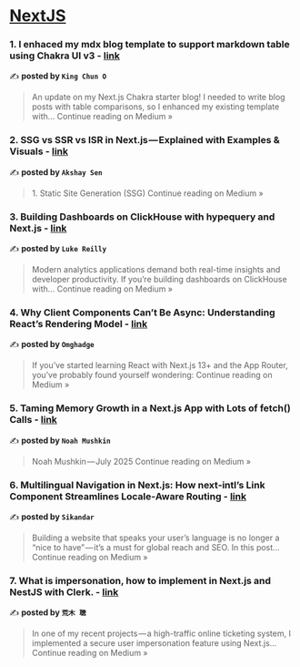 
<h1><a href=https://medium.com/tag/nextjs/recommended target="_blank" rel="noopener noreferrer">NextJS</a></h1>
<h3>1. I enhaced my mdx blog template to support markdown table using Chakra UI v3 - <a href="https://kingchun1991.medium.com/i-enhaced-my-mdx-blog-template-to-support-markdown-table-using-chakra-ui-v3-e0f245c1d2b4?source=rss------nextjs-5" target="_blank" rel="noopener noreferrer">link</a></h3>

✍️ **posted by `King Chun O`**

<blockquote>An update on my Next.js Chakra starter blog! I needed to write blog posts with table comparisons, so I enhanced my existing template with…
Continue reading on Medium »</blockquote>

<h3>2. SSG vs SSR vs ISR in Next.js — Explained with Examples & Visuals - <a href="https://medium.com/@akshaysen/ssg-vs-ssr-vs-isr-in-next-js-explained-with-examples-visuals-b6e8028416d8?source=rss------nextjs-5" target="_blank" rel="noopener noreferrer">link</a></h3>

✍️ **posted by `Akshay Sen`**

<blockquote>1. Static Site Generation (SSG)
Continue reading on Medium »</blockquote>

<h3>3. Building Dashboards on ClickHouse with hypequery and Next.js - <a href="https://medium.com/@lureilly1/building-dashboards-on-clickhouse-with-hypequery-and-next-js-b40979f29284?source=rss------nextjs-5" target="_blank" rel="noopener noreferrer">link</a></h3>

✍️ **posted by `Luke Reilly`**

<blockquote>Modern analytics applications demand both real-time insights and developer productivity. If you’re building dashboards on ClickHouse with…
Continue reading on Medium »</blockquote>

<h3>4. Why Client Components Can’t Be Async: Understanding React’s Rendering Model - <a href="https://medium.com/@omghadge400/why-client-components-cant-be-async-understanding-react-s-rendering-model-1cf8f9ccc7e6?source=rss------nextjs-5" target="_blank" rel="noopener noreferrer">link</a></h3>

✍️ **posted by `Omghadge`**

<blockquote>If you’ve started learning React with Next.js 13+ and the App Router, you’ve probably found yourself wondering:
Continue reading on Medium »</blockquote>

<h3>5. Taming Memory Growth in a Next.js App with Lots of fetch() Calls - <a href="https://medium.com/@mushkin/taming-memory-growth-in-a-next-js-app-with-lots-of-fetch-calls-79fea18641ce?source=rss------nextjs-5" target="_blank" rel="noopener noreferrer">link</a></h3>

✍️ **posted by `Noah Mushkin`**

<blockquote>Noah Mushkin — July 2025
Continue reading on Medium »</blockquote>

<h3>6. Multilingual Navigation in Next.js: How next‑intl’s Link Component Streamlines Locale‑Aware Routing - <a href="https://medium.com/@sikanderM/multilingual-navigation-in-next-js-how-next-intls-link-component-streamlines-locale-aware-routing-51da9206c305?source=rss------nextjs-5" target="_blank" rel="noopener noreferrer">link</a></h3>

✍️ **posted by `Sikandar`**

<blockquote>Building a website that speaks your user’s language is no longer a “nice to have” — it’s a must for global reach and SEO. In this post…
Continue reading on Medium »</blockquote>

<h3>7. What is impersonation, how to implement in Next.js and NestJS with Clerk. - <a href="https://medium.com/@aozora-med/what-is-impersonation-how-to-implement-in-next-js-and-nestjs-with-clerk-557706e7b31d?source=rss------nextjs-5" target="_blank" rel="noopener noreferrer">link</a></h3>

✍️ **posted by `荒木 聰`**

<blockquote>In one of my recent projects — a high-traffic online ticketing system, I implemented a secure user impersonation feature using Next.js…
Continue reading on Medium »</blockquote>

